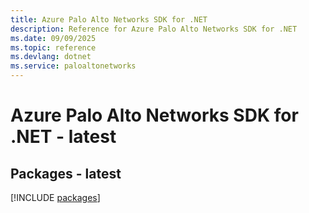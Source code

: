 ```yaml
---
title: Azure Palo Alto Networks SDK for .NET
description: Reference for Azure Palo Alto Networks SDK for .NET
ms.date: 09/09/2025
ms.topic: reference
ms.devlang: dotnet
ms.service: paloaltonetworks
---
```

# Azure Palo Alto Networks SDK for .NET - latest
## Packages - latest
[!INCLUDE [packages](palo-alto-networks-index.md)]